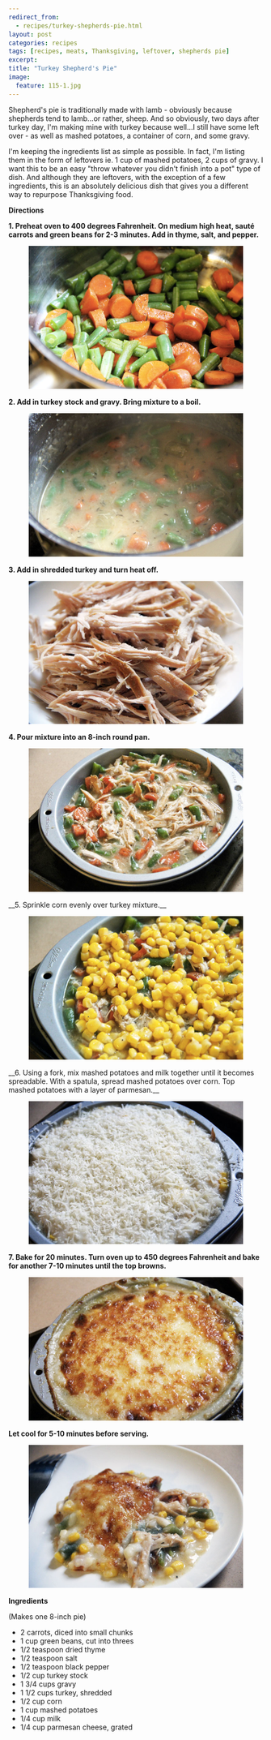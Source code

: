 ```yaml
---
redirect_from: 
  - recipes/turkey-shepherds-pie.html
layout: post
categories: recipes
tags: [recipes, meats, Thanksgiving, leftover, shepherds pie]
excerpt: 
title: "Turkey Shepherd's Pie"
image:
  feature: 115-1.jpg
---
```


Shepherd's pie is traditionally made with lamb - obviously because shepherds tend to lamb...or rather, sheep.  And so obviously, two days after turkey day, I'm making mine with turkey because well...I still have some left over - as well as mashed potatoes, a container of corn, and some gravy.

I'm keeping the ingredients list as simple as possible.  In fact, I'm listing them in the form of leftovers ie. 1 cup of mashed potatoes, 2 cups of gravy.  I want this to be an easy "throw whatever you didn't finish into a pot" type of dish.  And although they are leftovers, with the exception of a few ingredients, this is an absolutely delicious dish that gives you a different way to repurpose Thanksgiving food.

__Directions__


__1. Preheat oven to 400 degrees Fahrenheit.  On medium high heat, sauté carrots and green beans for 2-3 minutes.  Add in thyme, salt, and pepper.__

<figure> <img src='/images/115-2.jpg'> </figure>

__2. Add in turkey stock and gravy.  Bring mixture to a boil.__

<figure> <img src='/images/115-3.jpg'> </figure>

__3. Add in shredded turkey and turn heat off.__

<figure> <img src='/images/115-4.jpg'> </figure>

__4. Pour mixture into an 8-inch round pan.__

<figure> <img src='/images/115-5.jpg'> </figure>
__5. Sprinkle corn evenly over turkey mixture.__

<figure> <img src='/images/115-6.jpg'> </figure>
__6. Using a fork, mix mashed potatoes and milk together until it becomes spreadable.  With a spatula, spread mashed potatoes over corn.  Top mashed potatoes with a layer of parmesan.__

<figure> <img src='/images/115-7.jpg'> </figure>

__7. Bake for 20 minutes. Turn oven up to 450 degrees Fahrenheit and bake for another 7-10 minutes until the top browns.__

<figure> <img src='/images/115-8.jpg'> </figure>

__Let cool for 5-10 minutes before serving.__

<figure> <img src='/images/115-9.jpg'> </figure>


<section class='recipe'>
<p><strong>Ingredients</strong></p>

<p>(Makes one 8-inch pie)</p>

<ul><li>2 carrots, diced into small chunks</li><li>1 cup green beans, cut into threes</li><li>1/2 teaspoon dried thyme</li><li>1/2 teaspoon salt</li><li>1/2 teaspoon black pepper</li><li>1/2 cup turkey stock</li><li>1 3/4 cups gravy</li><li>1 1/2 cups turkey, shredded</li><li>1/2 cup corn</li><li>1 cup mashed potatoes</li><li>1/4 cup milk</li><li>1/4 cup parmesan cheese, grated</li></ul></section>